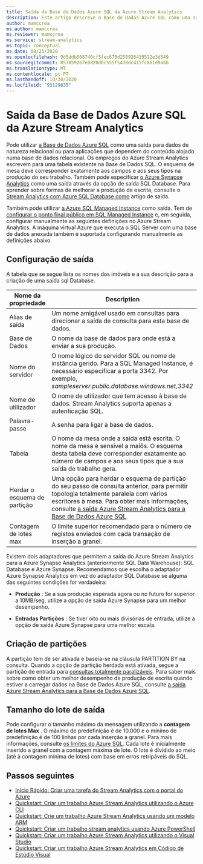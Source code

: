 ```yaml
---
title: Saída da Base de Dados Azure SQL da Azure Stream Analytics
description: Este artigo descreve a Base de Dados Azure SQL como uma saída para o Azure Stream Analytics.
author: mamccrea
ms.author: mamccrea
ms.reviewer: mamccrea
ms.service: stream-analytics
ms.topic: conceptual
ms.date: 08/25/2020
ms.openlocfilehash: 9d5ddb508740cf5fec670d258926419512e3d549
ms.sourcegitcommit: 857859267e0820d0c555f5438dc415fc861d9a6b
ms.translationtype: MT
ms.contentlocale: pt-PT
ms.lasthandoff: 10/30/2020
ms.locfileid: "93129835"
---
```

# <a name="azure-sql-database-output-from-azure-stream-analytics"></a>Saída da Base de Dados Azure SQL da Azure Stream Analytics

Pode utilizar [a Base de Dados Azure SQL](https://azure.microsoft.com/services/sql-database/) como uma saída para dados de natureza relacional ou para aplicações que dependem do conteúdo alojado numa base de dados relacional. Os empregos do Azure Stream Analytics escrevem para uma tabela existente na Base de Dados SQL. O esquema de mesa deve corresponder exatamente aos campos e aos seus tipos na produção do seu trabalho. Também pode especificar [o Azure Synapse Analytics](https://azure.microsoft.com/documentation/services/sql-data-warehouse/) como uma saída através da opção de saída SQL Database. Para aprender sobre formas de melhorar a produção de escrita, consulte o [Stream Analytics com Azure SQL Database como](stream-analytics-sql-output-perf.md) artigo de saída.

Também pode utilizar [a Azure SQL Managed Instance](../azure-sql/managed-instance/sql-managed-instance-paas-overview.md) como saída. Tem de [configurar o ponto final público em SQL Managed Instance](../azure-sql/managed-instance/public-endpoint-configure.md) e, em seguida, configurar manualmente as seguintes definições no Azure Stream Analytics. A máquina virtual Azure que executa o SQL Server com uma base de dados anexada também é suportada configurando manualmente as definições abaixo.

## <a name="output-configuration"></a>Configuração de saída

A tabela que se segue lista os nomes dos imóveis e a sua descrição para a criação de uma saída sql Database.

| Nome da propriedade | Description |
| --- | --- |
| Alias de saída |Um nome amigável usado em consultas para direcionar a saída de consulta para esta base de dados. |
| Base de Dados | O nome da base de dados para onde está a enviar a sua produção. |
| Nome do servidor | O nome lógico do servidor SQL ou nome de instância gerido. Para a SQL Managed Instance, é necessário especificar a porta 3342. Por exemplo, *sampleserver.public.database.windows.net,3342* |
| Nome de utilizador | O nome de utilizador que tem acesso à base de dados. Stream Analytics suporta apenas a autenticação SQL. |
| Palavra-passe | A senha para ligar à base de dados. |
| Tabela | O nome da mesa onde a saída está escrita. O nome da mesa é sensível a maiôs. O esquema desta tabela deve corresponder exatamente ao número de campos e aos seus tipos que a sua saída de trabalho gera. |
|Herdar o esquema de partição| Uma opção para herdar o esquema de partição do seu passo de consulta anterior, para permitir topologia totalmente paralela com vários escritores à mesa. Para obter mais informações, consulte [a saída Azure Stream Analytics para a Base de Dados Azure SQL](stream-analytics-sql-output-perf.md).|
|Contagem de lotes max| O limite superior recomendado para o número de registos enviados com cada transação de inserção a granel.|

Existem dois adaptadores que permitem a saída do Azure Stream Analytics para a Azure Synapse Analytics (anteriormente SQL Data Warehouse): SQL Database e Azure Synapse. Recomendamos que escolha o adaptador Azure Synapse Analytics em vez do adaptador SQL Database se alguma das seguintes condições for verdadeira:

* **Produção** : Se a sua produção esperada agora ou no futuro for superior a 10MB/seg, utilize a opção de saída Azure Synapse para um melhor desempenho.

* **Entradas Partições** : Se tiver oito ou mais divisórias de entrada, utilize a opção de saída Azure Synapse para uma melhor escala.

## <a name="partitioning"></a>Criação de partições

A partição tem de ser ativada e baseia-se na cláusula PARTITION BY na consulta. Quando a opção de partição herdada está ativada, segue a partição de entrada para [consultas totalmente paralizáveis](stream-analytics-scale-jobs.md). Para saber mais sobre como obter um melhor desempenho de produção de escrita quando estiver a carregar dados na Base de Dados Azure SQL, consulte [a saída Azure Stream Analytics para a Base de Dados Azure SQL](stream-analytics-sql-output-perf.md).

## <a name="output-batch-size"></a>Tamanho do lote de saída

Pode configurar o tamanho máximo da mensagem utilizando a **contagem de lotes Max** . O máximo de predefinição é de 10.000 e o mínimo de predefinição é de 100 linhas por cada inserção a granel. Para mais informações, consulte [os limites do Azure SQL](../azure-sql/database/resource-limits-logical-server.md). Cada lote é inicialmente inserido a granel com a contagem máxima de lote. O lote é dividido ao meio (até à contagem mínima de lotes) com base em erros retripáveis do SQL.

## <a name="next-steps"></a>Passos seguintes

* [Início Rápido: Criar uma tarefa do Stream Analytics com o portal do Azure](stream-analytics-quick-create-portal.md)
* [Quickstart: Criar um trabalho Azure Stream Analytics utilizando o Azure CLI](quick-create-azure-cli.md)
* [Quickstart: Crie um trabalho Azure Stream Analytics usando um modelo ARM](quick-create-azure-resource-manager.md)
* [Quickstart: Criar um trabalho stream analytics usando Azure PowerShell](stream-analytics-quick-create-powershell.md)
* [Quickstart: Criar um trabalho Azure Stream Analytics utilizando o Visual Studio](stream-analytics-quick-create-vs.md)
* [Quickstart: Criar um trabalho Azure Stream Analytics em Código de Estúdio Visual](quick-create-visual-studio-code.md)